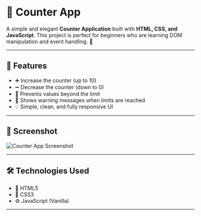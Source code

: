 # 🔢 Counter App

A simple and elegant **Counter Application** built with **HTML, CSS, and JavaScript**. This project is perfect for beginners who are learning DOM manipulation and event handling. 🚀

---

## 🌟 Features

- ➕ Increase the counter (up to 10)
- ➖ Decrease the counter (down to 0)
- 🚫 Prevents values beyond the limit
- 🔔 Shows warning messages when limits are reached
- 💡 Simple, clean, and fully responsive UI

---

## 📸 Screenshot

![Counter App Screenshot](./screenshot.png) <!-- Replace with actual screenshot later -->

---

## 🛠️ Technologies Used

- 🧱 HTML5
- 🎨 CSS3
- ⚙️ JavaScript (Vanilla)

---

